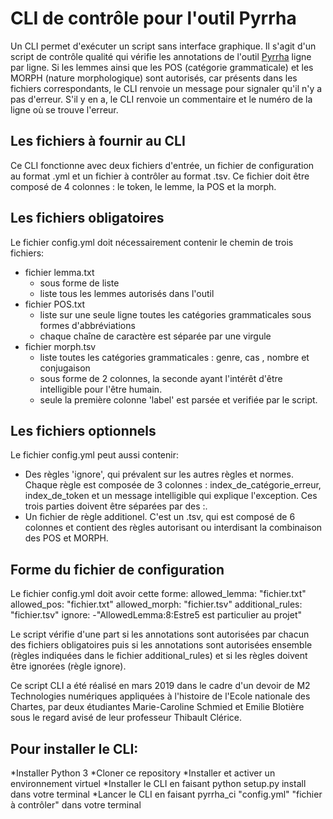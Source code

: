 # CLI de contrôle pour l'outil Pyrrha

Un CLI permet d'exécuter un script sans interface graphique.
Il s'agit d'un script de contrôle qualité qui vérifie les annotations de l'outil [Pyrrha](https://github.com/hipster-philology/pyrrha) ligne par ligne. Si les lemmes ainsi que les POS (catégorie grammaticale) et les MORPH (nature morphologique) sont autorisés, car présents dans les fichiers correspondants, le CLI renvoie un message pour signaler qu'il n'y a pas d'erreur. S'il y en a, le CLI renvoie un commentaire et le numéro de la ligne où se trouve l'erreur.

## Les fichiers à fournir au CLI

Ce CLI fonctionne avec deux fichiers d'entrée, un fichier de configuration au format .yml et un fichier à contrôler au format .tsv. Ce fichier doit être composé de 4 colonnes : le token, le lemme, la POS et la morph.

## Les fichiers obligatoires

Le fichier config.yml doit nécessairement contenir le chemin de trois fichiers: 

* fichier lemma.txt
  * sous forme de liste
  * liste tous les lemmes autorisés dans l'outil
* fichier POS.txt
  * liste sur une seule ligne toutes les catégories grammaticales sous formes d'abbréviations
  * chaque chaîne de caractère est séparée par une virgule
* fichier morph.tsv
  * liste toutes les catégories grammaticales  : genre, cas , nombre et conjugaison
  * sous forme de 2 colonnes, la seconde ayant l'intérêt d'être intelligible pour l'être humain.
  * seule la première colonne 'label' est parsée et verifiée par le script.

## Les fichiers optionnels

Le fichier config.yml peut aussi contenir:

- Des règles 'ignore', qui prévalent sur les autres règles et normes. Chaque règle est composée de 3 colonnes : index_de_catégorie_erreur, index_de_token et un message intelligible qui explique l'exception. Ces trois parties doivent être séparées par des :. 
- Un fichier de règle additionel. C'est un .tsv, qui est composé de 6 colonnes et contient des règles autorisant ou interdisant la combinaison des POS et MORPH.

## Forme du fichier de configuration

Le fichier config.yml doit avoir cette forme:
allowed_lemma: "fichier.txt"
allowed_pos: "fichier.txt"
allowed_morph: "fichier.tsv"
additional_rules: "fichier.tsv"
ignore:
-"AllowedLemma:8:Estre5 est particulier au projet"

Le script vérifie d'une part si les annotations sont autorisées par chacun des fichiers obligatoires puis si les annotations sont autorisées ensemble (règles indiquées dans le fichier additional_rules) et si les règles doivent être ignorées (règle ignore).

Ce script CLI a été réalisé en mars 2019 dans le cadre d'un devoir de M2 Technologies numériques appliquées à l'histoire de l'Ecole nationale des Chartes, par deux étudiantes Marie-Caroline Schmied et Emilie Blotière sous le regard avisé de leur professeur Thibault Clérice.


## Pour installer le CLI:

*Installer Python 3
*Cloner ce repository
*Installer et activer un environnement virtuel
*Installer le CLI en faisant python setup.py install dans votre terminal
*Lancer le CLI en faisant pyrrha_ci  "config.yml" "fichier à contrôler" dans votre terminal


